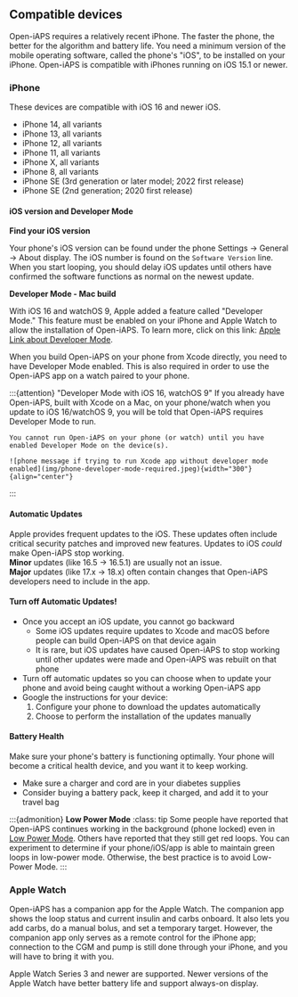 ## Compatible devices

Open-iAPS requires a relatively recent iPhone. The faster the phone, the better for the algorithm and battery life. You need a minimum version of the mobile operating software, called the phone's "iOS", to be installed on your iPhone. Open-iAPS is compatible with iPhones running on iOS 15.1 or newer.

### iPhone

These devices are compatible with iOS 16 and newer iOS.

- iPhone 14, all variants
- iPhone 13, all variants
- iPhone 12, all variants
- iPhone 11, all variants
- iPhone X, all variants
- iPhone 8, all variants
- iPhone SE (3rd generation or later model; 2022 first release)
- iPhone SE (2nd generation; 2020 first release)

#### iOS version and Developer Mode

**Find your iOS version**

Your phone's iOS version can be found under the phone Settings -> General -> About display. The iOS number is found on the `Software Version` line. When you start looping, you should delay iOS updates until others have confirmed the software functions as normal on the newest update.

**Developer Mode - Mac build**

With iOS 16 and watchOS 9, Apple added a feature called "Developer Mode." This feature must be enabled on your iPhone and Apple Watch to allow the installation of Open-iAPS. To learn more, click on this link: [Apple Link about Developer Mode](https://developer.apple.com/documentation/xcode/enabling-developer-mode-on-a-device).

When you build Open-iAPS on your phone from Xcode directly, you need to have Developer Mode enabled. This is also required in order to use the Open-iAPS app on a watch paired to your phone.

:::{attention}
"Developer Mode with iOS 16, watchOS 9"
    If you already have Open-iAPS, built with Xcode on a Mac, on your phone/watch when you update to iOS 16/watchOS 9, you will be told that Open-iAPS requires Developer Mode to run.
    
    You cannot run Open-iAPS on your phone (or watch) until you have enabled Developer Mode on the device(s).

    ![phone message if trying to run Xcode app without developer mode enabled](img/phone-developer-mode-required.jpeg){width="300"}
    {align="center"}
:::

#### Automatic Updates

Apple provides frequent updates to the iOS. These updates often include critical security patches and improved new features. Updates to iOS _could_ make Open-iAPS stop working.\
**Minor** updates (like 16.5 -> 16.5.1) are usually not an issue.\
**Major** updates (like 17.x -> 18.x) often contain changes that Open-iAPS developers need to include in the app.

#### Turn off Automatic Updates!

* Once you accept an iOS update, you cannot go backward
    * Some iOS updates require updates to Xcode and macOS before people can build Open-iAPS on that device again
    * It is rare, but iOS updates have caused Open-iAPS to stop working until other updates were made and Open-iAPS was rebuilt on that phone
* Turn off automatic updates so you can choose when to update your phone and avoid being caught without a working Open-iAPS app
* Google the instructions for your device:
    1. Configure your phone to download the updates automatically
    1. Choose to perform the installation of the updates manually

#### Battery Health

Make sure your phone's battery is functioning optimally. Your phone will become a critical health device, and you want it to keep working.

* Make sure a charger and cord are in your diabetes supplies
* Consider buying a battery pack, keep it charged, and add it to your travel bag

:::{admonition} **Low Power Mode**
:class: tip
    Some people have reported that Open-iAPS continues working in the background (phone locked) even in [Low Power Mode](https://support.apple.com/en-us/HT205234). Others have reported that they still get red loops. You can experiment to determine if your phone/iOS/app is able to maintain green loops in low-power mode. Otherwise, the best practice is to avoid Low-Power Mode.
:::

### Apple Watch

Open-iAPS has a companion app for the Apple Watch. The companion app shows the loop status and current insulin and carbs onboard. It also lets you add carbs, do a manual bolus, and set a temporary target. However, the companion app only serves as a remote control for the iPhone app; connection to the CGM and pump is still done through your iPhone, and you will have to bring it with you.

Apple Watch Series 3 and newer are supported. Newer versions of the Apple Watch have better battery life and support always-on display.

